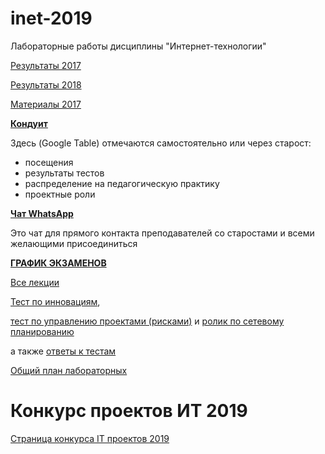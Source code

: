 # inet-2019

Лабораторные работы дисциплины "Интернет-технологии"

[Результаты 2017](https://github.com/stankin/inet-2017)

[Результаты 2018](https://github.com/stankin/inet-2018)

[Материалы 2017](https://yadi.sk/d/evI_RRva3Mab5W)

[**Кондуит**](https://docs.google.com/spreadsheets/d/1YBfCBfGZrUc5XJoWlb0x65fSch9kpcsCB17mJ0z-89s/edit#gid=1327184368)

Здесь (Google Table) отмечаются самостоятельно или через старост:
* посещения
* результаты тестов
* распределение на педагогическую практику
* проектные роли

[**Чат WhatsApp**](https://chat.whatsapp.com/IqyMyglV72O512KNmbl5uE)

Это чат для прямого контакта преподавателей со старостами и всеми желающими присоединиться 

[**ГРАФИК ЭКЗАМЕНОВ**](https://github.com/stankin/inet-2019/wiki/ex_schedule)

[Все лекции](https://okoff.github.io/oop/%D0%92%D1%81%D0%B5%20%D0%BB%D0%B5%D0%BA%D1%86%D0%B8%D0%B8.pdf)

[Тест по инновациям](https://okoff.github.io/oop/%D0%A2%D0%B5%D1%81%D1%82%20%D0%B8%D0%BD%D0%BD%D0%BE%D0%B2%D0%B0%D1%86%D0%B8%D0%B8.pdf),

[тест по управлению проектами (рисками)](https://okoff.github.io/oop/%D0%A2%D0%B5%D1%81%D1%82%20%D1%83%D0%BF%D1%80%D0%B0%D0%B2%D0%BB%D0%B5%D0%BD%D0%B8%D0%B5%20%D0%BF%D1%80%D0%BE%D0%B5%D0%BA%D1%82%D0%B0%D0%BC%D0%B8.pdf)
и [ролик по сетевому планированию](https://www.youtube.com/watch?v=xDp6xKOVJYE)

а также [ответы к тестам](https://okoff.github.io/oop/%D0%9E%D1%82%D0%B2%D0%B5%D1%82%D1%8B%20%D0%BF%D1%80%D0%BE%D0%B5%D0%BA%D1%82%D1%8B%20%D0%B8%20%D0%B8%D0%BD%D0%BD%D0%BE%D0%B2%D0%B0%D1%86%D0%B8%D0%B8.pdf)

[Общий план лабораторных](https://github.com/stankin/inet-2018/wiki)

# Конкурс проектов ИТ 2019
[Страница конкурса IT проектов 2019](https://inet2019contest.web.app)
